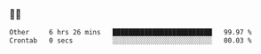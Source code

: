 ### 👨‍💻

<!--START_SECTION:waka-->

```txt
Other     6 hrs 26 mins   █████████████████████████   99.97 %
Crontab   0 secs          ░░░░░░░░░░░░░░░░░░░░░░░░░   00.03 %
```

<!--END_SECTION:waka-->
